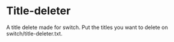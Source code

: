 # Title-deleter
A title delete made for switch. Put the titles you want to delete on switch/title-deleter.txt.
